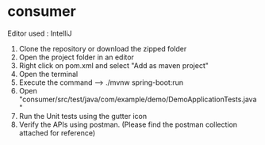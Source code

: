 # consumer

Editor used : IntelliJ

1. Clone the repository or download the zipped folder
2. Open the project folder in an editor
3. Right click on pom.xml and select "Add as maven project"
4. Open the terminal
5. Execute the command  -->  ./mvnw spring-boot:run
6. Open "consumer/src/test/java/com/example/demo/DemoApplicationTests.java"
7. Run the Unit tests using the gutter icon
8. Verify the APIs using postman. (Please find the postman collection attached for reference)
   


